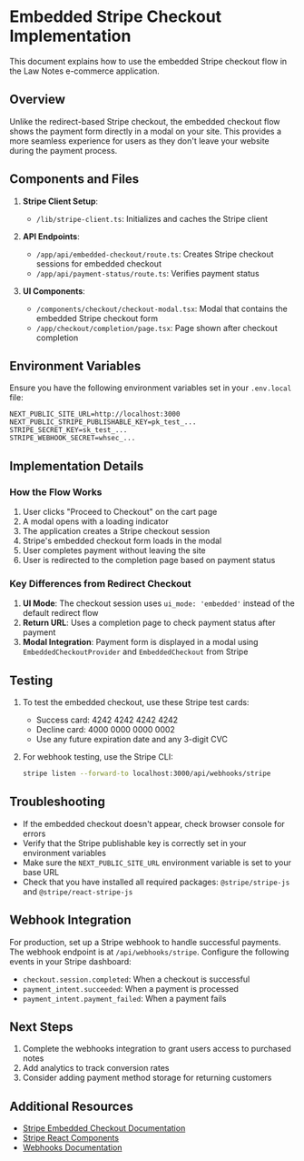 # Embedded Stripe Checkout Implementation

This document explains how to use the embedded Stripe checkout flow in the Law Notes e-commerce application.

## Overview

Unlike the redirect-based Stripe checkout, the embedded checkout flow shows the payment form directly in a modal on your site. This provides a more seamless experience for users as they don't leave your website during the payment process.

## Components and Files

1. **Stripe Client Setup**:
   - `/lib/stripe-client.ts`: Initializes and caches the Stripe client

2. **API Endpoints**:
   - `/app/api/embedded-checkout/route.ts`: Creates Stripe checkout sessions for embedded checkout
   - `/app/api/payment-status/route.ts`: Verifies payment status

3. **UI Components**:
   - `/components/checkout/checkout-modal.tsx`: Modal that contains the embedded Stripe checkout form
   - `/app/checkout/completion/page.tsx`: Page shown after checkout completion

## Environment Variables

Ensure you have the following environment variables set in your `.env.local` file:

```
NEXT_PUBLIC_SITE_URL=http://localhost:3000
NEXT_PUBLIC_STRIPE_PUBLISHABLE_KEY=pk_test_...
STRIPE_SECRET_KEY=sk_test_...
STRIPE_WEBHOOK_SECRET=whsec_...
```

## Implementation Details

### How the Flow Works

1. User clicks "Proceed to Checkout" on the cart page
2. A modal opens with a loading indicator
3. The application creates a Stripe checkout session
4. Stripe's embedded checkout form loads in the modal
5. User completes payment without leaving the site
6. User is redirected to the completion page based on payment status

### Key Differences from Redirect Checkout

1. **UI Mode**: The checkout session uses `ui_mode: 'embedded'` instead of the default redirect flow
2. **Return URL**: Uses a completion page to check payment status after payment
3. **Modal Integration**: Payment form is displayed in a modal using `EmbeddedCheckoutProvider` and `EmbeddedCheckout` from Stripe

## Testing

1. To test the embedded checkout, use these Stripe test cards:
   - Success card: 4242 4242 4242 4242
   - Decline card: 4000 0000 0000 0002
   - Use any future expiration date and any 3-digit CVC

2. For webhook testing, use the Stripe CLI:
   ```bash
   stripe listen --forward-to localhost:3000/api/webhooks/stripe
   ```

## Troubleshooting

- If the embedded checkout doesn't appear, check browser console for errors
- Verify that the Stripe publishable key is correctly set in your environment variables
- Make sure the `NEXT_PUBLIC_SITE_URL` environment variable is set to your base URL
- Check that you have installed all required packages: `@stripe/stripe-js` and `@stripe/react-stripe-js`

## Webhook Integration

For production, set up a Stripe webhook to handle successful payments. The webhook endpoint is at `/api/webhooks/stripe`. Configure the following events in your Stripe dashboard:

- `checkout.session.completed`: When a checkout is successful
- `payment_intent.succeeded`: When a payment is processed
- `payment_intent.payment_failed`: When a payment fails

## Next Steps

1. Complete the webhooks integration to grant users access to purchased notes
2. Add analytics to track conversion rates
3. Consider adding payment method storage for returning customers

## Additional Resources

- [Stripe Embedded Checkout Documentation](https://stripe.com/docs/checkout/embedded)
- [Stripe React Components](https://stripe.com/docs/stripe-js/react)
- [Webhooks Documentation](https://stripe.com/docs/webhooks)
